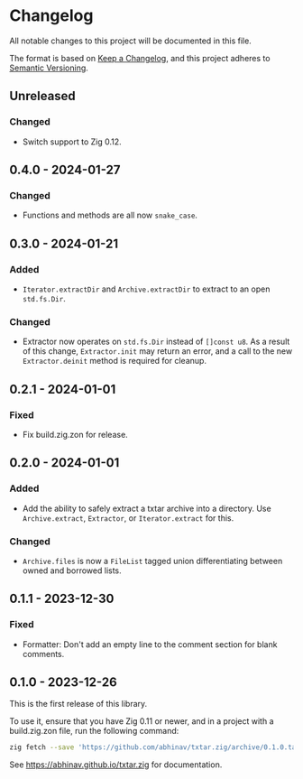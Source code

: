 # Changelog

All notable changes to this project will be documented in this file.

The format is based on [Keep a Changelog](https://keepachangelog.com/en/1.0.0/),
and this project adheres to [Semantic Versioning](https://semver.org/spec/v2.0.0.html).

## Unreleased
### Changed
- Switch support to Zig 0.12.

## 0.4.0 - 2024-01-27
### Changed
- Functions and methods are all now `snake_case`.

## 0.3.0 - 2024-01-21
### Added
- `Iterator.extractDir` and `Archive.extractDir` to extract to an open `std.fs.Dir`.

### Changed
- Extractor now operates on `std.fs.Dir` instead of `[]const u8`.
  As a result of this change, `Extractor.init` may return an error,
  and a call to the new `Extractor.deinit` method is required for cleanup.

## 0.2.1 - 2024-01-01
### Fixed
- Fix build.zig.zon for release.

## 0.2.0 - 2024-01-01
### Added
- Add the ability to safely extract a txtar archive into a directory.
  Use `Archive.extract`, `Extractor`, or `Iterator.extract` for this.

### Changed
- `Archive.files` is now a `FileList` tagged union
  differentiating between owned and borrowed lists.

## 0.1.1 - 2023-12-30
### Fixed
- Formatter: Don't add an empty line to the comment section for blank comments.

## 0.1.0 - 2023-12-26

This is the first release of this library.

To use it, ensure that you have Zig 0.11 or newer,
and in a project with a build.zig.zon file,
run the following command:

```bash
zig fetch --save 'https://github.com/abhinav/txtar.zig/archive/0.1.0.tar.gz'
```

See <https://abhinav.github.io/txtar.zig> for documentation.
